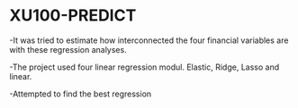 # XU100-PREDICT


-It was tried to estimate how interconnected the four financial variables are with these regression analyses.

-The project used four linear regression modul. Elastic, Ridge, Lasso and linear. 

-Attempted to find the best regression
